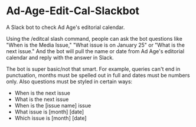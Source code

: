 # Ad-Age-Edit-Cal-Slackbot
A Slack bot to check Ad Age's editorial calendar.

Using the /editcal slash command, people can ask the bot questions like "When is the Media Issue," "What issue is on January 25" or "What is the next issue." And the bot will pull the name or date from Ad Age's editorial calendar and reply with the answer in Slack.

The bot is super basic/not that smart. For example, queries can't end in punctuation, months must be spelled out in full and dates must be numbers only. Also questions must be styled in certain ways:

- When is the next issue
- What is the next issue
- When is the [issue name] issue
- What issue is [month] [date]
- Which issue is [month] [date]
